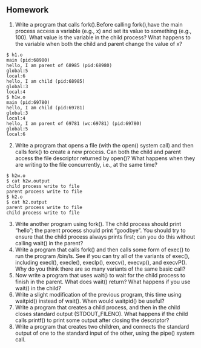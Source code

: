 ## Homework

1. Write a program that calls fork().Before calling fork(),have the main process access a variable (e.g., x) and set its value to something (e.g., 100). What value is the variable in the child process? What happens to the variable when both the child and parent change the value of x?

```shell
$ h1.o
main (pid:68980)
hello, I am parent of 68985 (pid:68980)
global:5
local:6
hello, I am child (pid:68985)
global:3
local:4
$ h1w.o
main (pid:69780)
hello, I am child (pid:69781)
global:3
local:4
hello, I am parent of 69781 (wc:69781) (pid:69780)
global:5
local:6
```

2. Write a program that opens a file (with the open() system call) and then calls fork() to create a new process. Can both the child and parent access the file descriptor returned by open()? What happens when they are writing to the file concurrently, i.e., at the same time?

```shell
$ h2w.o
$ cat h2w.output
child process write to file
parent process write to file
$ h2.o
$ cat h2.output
parent process write to file
child process write to file
```

3. Write another program using fork(). The child process should print “hello”; the parent process should print “goodbye”. You should try to ensure that the child process always prints first; can you do this without calling wait() in the parent?
4. Write a program that calls fork() and then calls some form of exec() to run the program /bin/ls. See if you can try all of the variants of exec(), including execl(), execle(), execlp(), execv(), execvp(), and execvP(). Why do you think there are so many variants of the same basic call?
5. Now write a program that uses wait() to wait for the child process to finish in the parent. What does wait() return? What happens if you use wait() in the child?
6. Write a slight modification of the previous program, this time using waitpid() instead of wait(). When would waitpid() be useful?
7. Write a program that creates a child process, and then in the child closes standard output (STDOUT_FILENO). What happens if the child calls printf() to print some output after closing the descriptor?
8. Write a program that creates two children, and connects the standard output of one to the standard input of the other, using the pipe() system call.